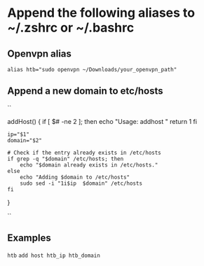 # Append the following aliases to ~/.zshrc or ~/.bashrc

## Openvpn alias

``
alias htb="sudo openvpn ~/Downloads/your_openvpn_path"
``

## Append a new domain to etc/hosts

``

addHost() {
    if [ $# -ne 2 ]; then
        echo "Usage: addhost <ip> <domain>"
        return 1
    fi

    ip="$1"
    domain="$2"

    # Check if the entry already exists in /etc/hosts
    if grep -q "$domain" /etc/hosts; then
        echo "$domain already exists in /etc/hosts."
    else
        echo "Adding $domain to /etc/hosts"
        sudo sed -i "1i$ip  $domain" /etc/hosts
    fi
}

``

## Examples

`htb`
`add host htb_ip htb_domain`
